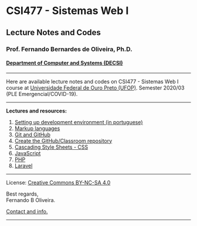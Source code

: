 # CSI477 - Sistemas Web I
## Lecture Notes and Codes
### **Prof. Fernando Bernardes de Oliveira, Ph.D.**
#### [Department of Computer and Systems (DECSI)](https://decsi.ufop.br/)

---

Here are available lecture notes and codes on CSI477 - Sistemas Web I course at [Universidade Federal de Ouro Preto (UFOP)](http://www.ufop.br). Semester 2020/03 (PLE Emergencial/COVID-19).

---

**Lectures and resources:**

1. [Setting up development environment (in portuguese)](./Lectures/setting-environment.md)
1. [Markup languages](./Lectures/markup-languages.md)
1. [Git and GitHub](./Lectures/git-and-github.md)
1. [Create the GitHub/Classroom repository](./Lectures/create-classroom-repository.md)
1. [Cascading Style Sheets - CSS](./Lectures/css.md)
1. [JavaScript](./Lectures/javascript.md)
1. [PHP](./Lectures/php.md)
1. [Laravel](./Lectures/laravel.md)

---

License: [Creative Commons BY-NC-SA 4.0](https://creativecommons.org/licenses/by-nc-sa/4.0/)

Best regards,  
Fernando B Oliveira.

[Contact and info.](mailto:fboliveira@ufop.edu.br)

--------------
